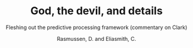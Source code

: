 ---
title: God, the devil, and details
subtitle: Fleshing out the predictive processing framework (commentary on Clark)
author: Rasmussen, D. and Eliasmith, C.
year: 2013
journal: Behavioral and Brain Sciences
type: Invited Commentaries
pdf: /files/Rasmussen, Eliasmith - 2013 - God, the devil, and details Fleshing out the predictive processing framework (commentary on Clark).pdf
---